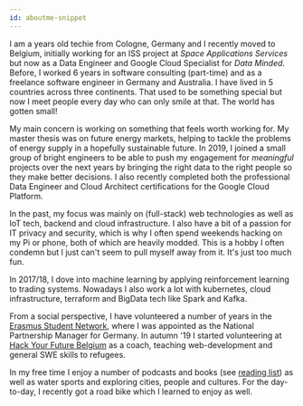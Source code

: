 ```yaml
---
id: aboutme-snippet
---
```

I am a <span id="age"></span> years old techie from Cologne, Germany and I recently moved
to Belgium, initially working for an ISS project at *Space Applications Services* but now as a Data
Engineer and Google Cloud Specialist for *Data Minded*. Before, I worked 6 years in software consulting (part-time) and as a
freelance software engineer in Germany and Australia. I have lived in 5 countries across
three continents. That used to be something special but now I meet people every day who
can only smile at that. The world has gotten small!

My main concern is working on something that feels worth working for. My master thesis
was on future energy markets, helping to tackle the problems of energy supply in a
hopefully sustainable future. In 2019, I joined a small group of bright engineers to be
able to push my engagement for *meaningful* projects over the next years by bringing the
right data to the right people so they make better decisions. I also recently completed both the professional Data Engineer and Cloud Architect certifications for the Google Cloud Platform.

In the past, my focus was mainly on (full-stack) web technologies as well as IoT tech,
backend and cloud infrastructure. I also have a bit of a passion for IT privacy and security, 
which is why I often spend weekends hacking on my Pi or phone, both of which are heavily modded. 
This is a hobby I often condemn but I just can't seem to pull myself away from it. It's just too 
much fun.

In 2017/18, I dove into machine learning by applying reinforcement learning to trading systems. 
Nowadays I also work a lot with kubernetes, cloud infrastructure, terraform and BigData tech like Spark and Kafka.

From a social perspective, I have volunteered a number of years in the [Erasmus Student
Network](https://esn.org/about), where I was appointed as the National Partnership
Manager for Germany. In autumn '19 I started volunteering at [Hack Your Future Belgium](https://hackyourfuture.be/) as a coach, teaching web-development and general SWE skills to refugees. 

In my free time I enjoy a number of podcasts and books (see [reading
list](http://pascalbrokmeier.de/reading/)) as well as water sports and exploring
cities, people and cultures. For the day-to-day, I recently got a road bike which I learned to enjoy as well.